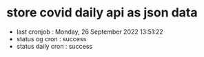 # store covid daily api as json data

- last cronjob : Monday, 26 September 2022 13:51:22
- status og cron : success
- status daily cron : success
      
      